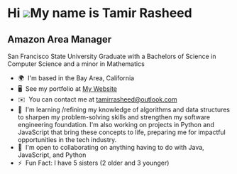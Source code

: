 Hi ![](https://user-images.githubusercontent.com/18350557/176309783-0785949b-9127-417c-8b55-ab5a4333674e.gif)My name is Tamir Rasheed
=====================================================================================================================================

Amazon Area Manager
-------------------

San Francisco State University Graduate with a Bachelors of Science in Computer Science and a minor in Mathematics

*   🌍  I'm based in the Bay Area, California
*   🖥️  See my portfolio at [My Website](http://tamirrasheed.netlify.app/#home)
*   ✉️  You can contact me at [tamirrasheed@outlook.com](mailto:tamirrasheed@outlook.com)
*   🧠  I'm learning /refining my knowledge of algorithms and data structures to sharpen my problem-solving skills and strengthen my software engineering foundation. I'm also working on projects in Python and JavaScript that bring these concepts to life, preparing me for impactful opportunities in the tech industry.
*   🤝  I'm open to collaborating on anything having to do with Java, JavaScript, and Python
*   ⚡  Fun Fact: I have 5 sisters (2 older and 3 younger)
